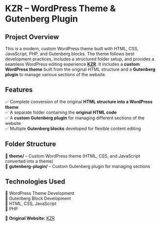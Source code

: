 # KZR – WordPress Theme & Gutenberg Plugin  

## Project Overview  
This is a modern, custom WordPress theme built with HTML, CSS, JavaScript, PHP, and Gutenberg blocks. The theme follows best development practices, includes a structured folder setup, and provides a seamless WordPress editing experience **[KZR](https://kzr.inig.eu/)**. It includes a **custom WordPress theme** built from the original HTML structure and a **Gutenberg plugin** to manage various sections of the website.  

## Features  
✅ Complete conversion of the original **HTML structure into a WordPress theme**  
✅ A separate folder containing the **original HTML code**  
✅ A **custom Gutenberg plugin** for managing different sections of the website  
✅ Multiple **Gutenberg blocks** developed for flexible content editing  

## Folder Structure  
📂 **theme/** – Custom WordPress theme (HTML, CSS, and JavaScript converted into a theme)  
📂 **gutenberg-plugin/** – Custom Gutenberg plugin for managing sections  

## Technologies Used  
🔹 WordPress Theme Development  
🔹 Gutenberg Block Development  
🔹 HTML, CSS, JavaScript  
🔹 PHP  

🔗 **Original Website:** [KZR](https://kzr.inig.eu/)  
